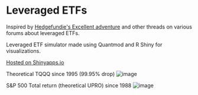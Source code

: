 # Leveraged ETFs
Inspired by [Hedgefundie's Excellent adventure](https://www.bogleheads.org/forum/viewtopic.php?f=10&t=272007) and other threads on various forums about leveraged ETFs.

Leveraged ETF simulator made using Quantmod and R Shiny for visualizations.

[Hosted on Shinyapps.io](https://elif001.shinyapps.io/Leveraged_ETFS/)

Theoretical TQQQ since 1995 (99.95% drop)
![image](https://github.com/elifaid/LeveragedETFs/assets/60053486/6d97900c-4e38-48ad-afa4-a5cde677627f)


S&P 500 Total return (theoretical UPRO) since 1988
![image](https://github.com/elifaid/LeveragedETFs/assets/60053486/17fe9134-1c18-474e-aa44-0fe0cc7af495)


